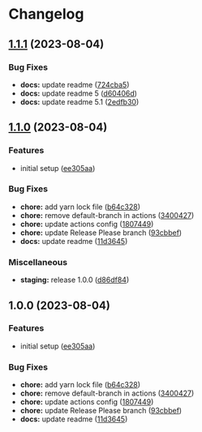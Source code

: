 # Changelog

## [1.1.1](https://github.com/Temu4/test-release/compare/v1.1.0...v1.1.1) (2023-08-04)

### Bug Fixes

- **docs:** update readme ([724cba5](https://github.com/Temu4/test-release/commit/724cba528e68073d08d2d0a94c260e59fe6e229d))
- **docs:** update readme 5 ([d60406d](https://github.com/Temu4/test-release/commit/d60406d2bcb95c09b24dc9639002e5d10ed1f1e4))
- **docs:** update readme 5.1 ([2edfb30](https://github.com/Temu4/test-release/commit/2edfb30ebf43e45e6e29f78fbc701e9c90941f17))

## [1.1.0](https://github.com/Temu4/test-release/compare/v1.0.0...v1.1.0) (2023-08-04)

### Features

- initial setup ([ee305aa](https://github.com/Temu4/test-release/commit/ee305aa6392af81c4324e77d852cbf35dd85832e))

### Bug Fixes

- **chore:** add yarn lock file ([b64c328](https://github.com/Temu4/test-release/commit/b64c32831c8b14c65bb94eca2110cdb0f834a0b6))
- **chore:** remove default-branch in actions ([3400427](https://github.com/Temu4/test-release/commit/34004272787904596b0726e3236183fcb473ed1f))
- **chore:** update actions config ([1807449](https://github.com/Temu4/test-release/commit/18074490a5541ccc1d810fdb36d73a73014b2826))
- **chore:** update Release Please branch ([93cbbef](https://github.com/Temu4/test-release/commit/93cbbefc7605c5a92d0b27726b1ec5ccdcae167b))
- **docs:** update readme ([11d3645](https://github.com/Temu4/test-release/commit/11d3645e042bdb30f09e879e45fcd8dad44b2545))

### Miscellaneous

- **staging:** release 1.0.0 ([d86df84](https://github.com/Temu4/test-release/commit/d86df84a4ce28d4546b7635e025dffa5ae7ee9d8))

## 1.0.0 (2023-08-04)

### Features

- initial setup ([ee305aa](https://github.com/Temu4/test-release/commit/ee305aa6392af81c4324e77d852cbf35dd85832e))

### Bug Fixes

- **chore:** add yarn lock file ([b64c328](https://github.com/Temu4/test-release/commit/b64c32831c8b14c65bb94eca2110cdb0f834a0b6))
- **chore:** remove default-branch in actions ([3400427](https://github.com/Temu4/test-release/commit/34004272787904596b0726e3236183fcb473ed1f))
- **chore:** update actions config ([1807449](https://github.com/Temu4/test-release/commit/18074490a5541ccc1d810fdb36d73a73014b2826))
- **chore:** update Release Please branch ([93cbbef](https://github.com/Temu4/test-release/commit/93cbbefc7605c5a92d0b27726b1ec5ccdcae167b))
- **docs:** update readme ([11d3645](https://github.com/Temu4/test-release/commit/11d3645e042bdb30f09e879e45fcd8dad44b2545))
